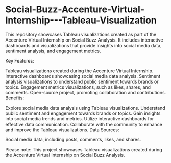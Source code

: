 # Social-Buzz-Accenture-Virtual-Internship---Tableau-Visualization
This repository showcases Tableau visualizations created as part of the Accenture Virtual Internship on Social Buzz Analysis. It includes interactive dashboards and visualizations that provide insights into social media data, sentiment analysis, and engagement metrics.

Key Features:

Tableau visualizations created during the Accenture Virtual Internship.
Interactive dashboards showcasing social media data analysis.
Sentiment analysis visualizations to understand public sentiment towards brands or topics.
Engagement metrics visualizations, such as likes, shares, and comments.
Open-source project, promoting collaboration and contributions.
Benefits:

Explore social media data analysis using Tableau visualizations.
Understand public sentiment and engagement towards brands or topics.
Gain insights into social media trends and metrics.
Utilize interactive dashboards for effective data communication.
Collaborate with the community to enhance and improve the Tableau visualizations.
Data Sources:

Social media data, including posts, comments, likes, and shares.

Please note: This project showcases Tableau visualizations created during the Accenture Virtual Internship on Social Buzz Analysis. 
